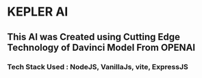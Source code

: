 # KEPLER AI 

## This AI was Created using Cutting Edge Technology of Davinci Model From OPENAI 



### Tech Stack Used : NodeJS, VanillaJs, vite, ExpressJS

